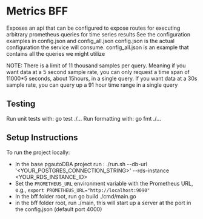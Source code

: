 # Metrics BFF

Exposes an api that can be configured to expose routes for executing arbitrary prometheus queries for time series results
See the configuration examples in config.json and config_all.json
config.json is the actual configuration the service will consume.
config_all.json is an example that contains all the queries we might utilize

NOTE: There is a limit of 11 thousand samples per query. Meaning if you want data at a 5 second sample rate, you can only request a time span of 11000*5 seconds, about 15hours, in a single query. If you want data at a 30s sample rate, you can query up a 91 hour time range in a single query

## Testing

Run unit tests with: go test ./...
Run formatting with: go fmt ./...

## Setup Instructions

To run the project locally:

- In the base pgautoDBA project run : ./run.sh --db-url '<YOUR_POSTGRES_CONNECTION_STRING>' --rds-instance <YOUR_RDS_INSTANCE_ID>
- Set the `PROMETHEUS_URL` environment variable with the Prometheus URL, e.g., `export PROMETHEUS_URL="http://localhost:9090"`
- In the bff folder root, run go build ./cmd/main.go
- in the bff folder root, run ./main, this will start up a server at the port in the config.json (default port 4000)
